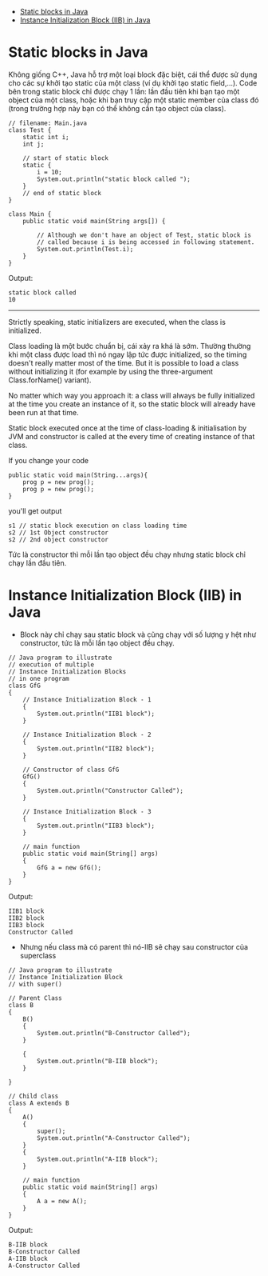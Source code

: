 - [Static blocks in Java](#static-blocks-in-java)
- [Instance Initialization Block (IIB) in Java](#instance-initialization-block-iib-in-java)

# Static blocks in Java

Không giống C++, Java hỗ trợ một loại block đặc biệt, cái thể được sử dụng cho các sự khởi tạo static của một class (ví dụ khởi tạo static field,...). Code bên trong static block chỉ được chạy 1 lần: lần đầu tiên khi bạn tạo một object của một class, hoặc khi bạn truy cập một static member của class đó (trong trường hợp này bạn có thể không cần tạo object của class).
```
// filename: Main.java 
class Test { 
	static int i; 
	int j; 
	
	// start of static block 
	static { 
		i = 10; 
		System.out.println("static block called "); 
	} 
	// end of static block 
} 

class Main { 
	public static void main(String args[]) { 

		// Although we don't have an object of Test, static block is 
		// called because i is being accessed in following statement. 
		System.out.println(Test.i); 
	} 
} 
```
Output:
```
static block called
10
```
---
Strictly speaking, static initializers are executed, when the class is initialized.

Class loading là một bước chuẩn bị, cái xảy ra khá là sớm. Thường thường khi một class được load thì nó ngay lập tức được initialized, so the timing doesn't really matter most of the time. But it is possible to load a class without initializing it (for example by using the three-argument Class.forName() variant).

No matter which way you approach it: a class will always be fully initialized at the time you create an instance of it, so the static block will already have been run at that time.

Static block executed once at the time of class-loading & initialisation by JVM and constructor is called at the every time of creating instance of that class.

If you change your code 
```
public static void main(String...args){
    prog p = new prog();
    prog p = new prog();
}
```
you'll get output 
```
s1 // static block execution on class loading time
s2 // 1st Object constructor
s2 // 2nd object constructor
```

Tức là constructor thì mỗi lần tạo object đều chạy nhưng static block chỉ chạy lần đầu tiên.

# Instance Initialization Block (IIB) in Java

* Block này chỉ chạy sau static block và cũng chạy với số lượng y hệt như constructor, tức là mỗi lần tạo object đều chạy.

```
// Java program to illustrate 
// execution of multiple 
// Instance Initialization Blocks 
// in one program 
class GfG 
{ 
	// Instance Initialization Block - 1 
	{ 
		System.out.println("IIB1 block"); 
	} 
	
	// Instance Initialization Block - 2 
	{ 
		System.out.println("IIB2 block"); 
	} 
	
	// Constructor of class GfG 
	GfG() 
	{ 
		System.out.println("Constructor Called"); 
	} 
	
	// Instance Initialization Block - 3 
	{ 
		System.out.println("IIB3 block"); 
	} 
	
	// main function 
	public static void main(String[] args) 
	{ 
		GfG a = new GfG(); 
	} 
} 
```
Output:
```
IIB1 block
IIB2 block
IIB3 block
Constructor Called
```

* Nhưng nếu class mà có parent thì nó-IIB sẽ chạy sau constructor của superclass
```
// Java program to illustrate 
// Instance Initialization Block 
// with super() 

// Parent Class 
class B 
{ 
	B() 
	{ 
		System.out.println("B-Constructor Called"); 
	} 

	{ 
		System.out.println("B-IIB block"); 
	} 

} 

// Child class 
class A extends B 
{ 
	A() 
	{ 
		super(); 
		System.out.println("A-Constructor Called"); 
	} 
	{ 
		System.out.println("A-IIB block"); 
	} 
	
	// main function 
	public static void main(String[] args) 
	{ 
		A a = new A(); 
	} 
} 
```
Output:
```
B-IIB block
B-Constructor Called
A-IIB block
A-Constructor Called
```
